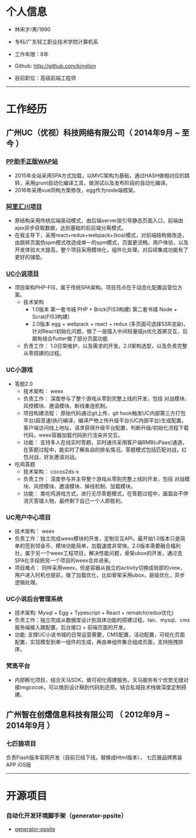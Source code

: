 

# 个人信息

 - 林宋才/男/1990 
 - 专科/广东轻工职业技术学院计算机系 
 - 工作年限：8年
 - Github: http://github.com/kinglion

 - 目前职位：高级前端工程师


---

# 工作经历
 
## 广州UC（优视）科技网络有限公司（ 2014年9月 ~ 至今 ）

### [PP助手正版WAP站](http://m.25pp.com/)
- 2015年全站采用SPA方式加载，以MVC架构为基础，通过HASH做相对应的跳转，采用grunt自动化编译工具，做测试以及发布阶段的自动化编译。
- 2016年采用vue同构方案修改，egg作为node端框架。

### [阿里汇川项目](http://e.uc.cn/)
- 原结构采用传统后端驱动模式，由后端server层引导静态页面入口，前端由ajax异步获取数据，达到基础的前后端分离模式。
- 在我主导下，采用react+redux+webpack+(koa)模式，对前端结构做改造，由跳转页面伪spm模式改造成单一的spm模式，页面更流畅。用户体验，以及开发体验大大提高，整个项目采用模块化，组件化处理，对后续集成功能有了更好的铺垫。

### [UC小说项目](http://novel.sm.cn/)
- 项目架构PHP-FIS，属于传统SPA架构。项目亮点在于动态化配置运营位方案。
   - 技术架构
      - 1.0版本 第一套书城 PHP + Brick(FIS3构建)  第二套书城 Node + Scrat(FIS3构建)
      - 2.0版本 egg + webpack + react + redux (多页面可选择SSR渲染)，针对React初始化问题，做了一层插入中间轻量级js优化首屏交互，后期有结合flutter做了部分页面功能
   - 负责工作： 1.0日常维护，以及需求的开发。2.0架构选型，以及负责完整从零搭建的过程。

### UC小游戏
- 答题2.0
   - 技术架构： weex
   - 负责工作： 深度参与了整个游戏从零到完整上线的开发，包括 对战模块、风控模块、邀请模块、断线重连机制。
   - 项目构建流程： 原始代码通过git上传，git hook触发UC内部第三方打包平台(超音速)执行编译，编译产物上传升级平台(UC内部平台)生成配置，客户端访问线上地址，请求获得升级平台配置，判断升级/初始化流程下载代码，weex容器加载代码执行渲染并交互。
   - 功能： 支持多人在线实时答题，实时通讯采用客户端RMB(uPaas)通道，在答题过程中，能实时了解各自的排名情况。答题模式包括匹配对战，红包对战，好友邀请对战。
- 吃鸡答题
   - 技术架构： cocos2ds-x
   - 负责工作： 深度参与并主导整个游戏从零到完整上线的开发，包括 对战模块、风控模块、邀请模块、掉线机制、加载模块。
   - 功能： 类吃鸡游戏方式，进行无尽答题模式，在答题过程中，画面会不停消灭答错人物，最终剩下自己一个人即胜利。

### UC用户中心项目
- 技术架构： weex
- 负责工作：独立完成weex模块的开发，定制交互API，最开始1.0版本只是简单的签到领金币，模块功能简单，加载速度非常快。2.0版本需要融合福利社，属于另一个weex工程项目，解决性能问题，骨架ubox的开发，通过去SPA化手段把另一个项目的weex合并进来。
- 项目难点： 同样采用weex，但是容器从独立的activity切换成局部的view，用户进入时机也提前，做了加载优化，比如骨架采用ubox，层级优化，异步逻辑处理。

### UC小说后台管理系统
- 技术架构: Mysql + Egg + Typescript + React + rematch(redux优化)
- 负责工作：独立完成从数据库设计到具体功能的搭建过程，tair、mysql、cms服务端接入跟配置，后台接口 + 前端页面的开发。
- 功能: 支撑UC小说书城的日常运营需要，CMS配置，活动配置，可视化页面配置，实现模型到单一组件的生成，再由单组件集合组成页面，支持拖拽排序。

### 梵高平台
- 内部孵化项目，结合天马SDK，做可视化搭建服务。天马服务有个优势无缝对接imgcocok，可以做到设计稿到代码到还原。结合私域技术栈做深度定制搭建。


## 广州智在创熠信息科技有限公司 （ 2012年9月 ~ 2014年9月 ）

### 七匹狼项目 
负责Flash版本官网开发（目前已经下线，替换成Html版本）， 七匹狼品牌男装APP iOS版

---

# 开源项目

### 自动化开发环境脚手架（generator-ppsite）
 - [generator-ppsite](https://github.com/kinglion/generator-ppsite)
 
